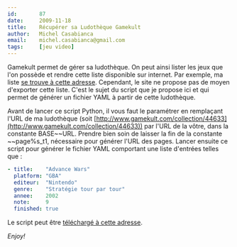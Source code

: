 ```yaml
---
id:       87
date:     2009-11-18
title:    Récupérer sa Ludothèque Gamekult
author:   Michel Casabianca
email:    michel.casabianca@gmail.com
tags:     [jeu video]
---
```


Gamekult permet de gérer sa ludothèque. On peut ainsi lister les jeux que l'on possède et rendre cette liste disponible sur internet. Par exemple, ma liste [se trouve à cette adresse](http://www.gamekult.com/collection/44633). Cependant, le site ne propose pas de moyen d'exporter cette liste. C'est le sujet du script que je propose ici et qui permet de générer un fichier YAML à partir de cette ludothèque.

<!--more-->

Avant de lancer ce script Python, il vous faut le paramétrer en remplaçant l'URL de ma ludothèque (soit [http://www.gamekult.com/collection/44633](http://www.gamekult.com/collection/44633)) par l'URL de la vôtre, dans la constante BASE~~URL. Prendre bien soin de laisser la fin de la constante ~~page%s_t1, nécessaire pour générer l'URL des pages. Lancer ensuite ce script pour générer le fichier YAML comportant une liste d'entrées telles que :

```yaml
- title:    "Advance Wars"
  platform: "GBA"
  editeur:  "Nintendo"
  genre:    "Stratégie tour par tour"
  annee:    2002
  note:     9
  finished: true
```

Le script peut être [téléchargé à cette adresse](http://www.sweetohm.net/arc/gamekult.zip).

*Enjoy!*
